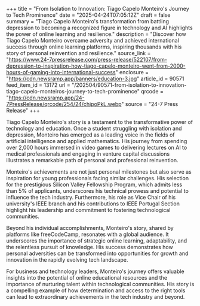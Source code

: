 +++
title = "From Isolation to Innovation: Tiago Capelo Monteiro's Journey to Tech Prominence"
date = "2025-04-24T07:05:12Z"
draft = false
summary = "Tiago Capelo Monteiro's transformation from battling depression to becoming a recognized figure in technology and AI highlights the power of online learning and resilience."
description = "Discover how Tiago Capelo Monteiro overcame adversity and achieved international success through online learning platforms, inspiring thousands with his story of personal reinvention and resilience."
source_link = "https://www.24-7pressrelease.com/press-release/522107/from-depression-to-inspiration-how-tiago-capelo-monteiro-went-from-2000-hours-of-gaming-into-international-success"
enclosure = "https://cdn.newsramp.app/banners/education-3.jpg"
article_id = 90571
feed_item_id = 13172
url = "/202504/90571-from-isolation-to-innovation-tiago-capelo-monteiros-journey-to-tech-prominence"
qrcode = "https://cdn.newsramp.app/24-7PressRelease/qrcode/254/24/chipoPkL.webp"
source = "24-7 Press Release"
+++

<p>Tiago Capelo Monteiro's story is a testament to the transformative power of technology and education. Once a student struggling with isolation and depression, Monteiro has emerged as a leading voice in the fields of artificial intelligence and applied mathematics. His journey from spending over 2,000 hours immersed in video games to delivering lectures on AI to medical professionals and engaging in venture capital discussions illustrates a remarkable path of personal and professional reinvention.</p><p>Monteiro's achievements are not just personal milestones but also serve as inspiration for young professionals facing similar challenges. His selection for the prestigious Silicon Valley Fellowship Program, which admits less than 5% of applicants, underscores his technical prowess and potential to influence the tech industry. Furthermore, his role as Vice Chair of his university's IEEE branch and his contributions to IEEE Portugal Section highlight his leadership and commitment to fostering technological communities.</p><p>Beyond his individual accomplishments, Monteiro's story, shared by platforms like freeCodeCamp, resonates with a global audience. It underscores the importance of strategic online learning, adaptability, and the relentless pursuit of knowledge. His success demonstrates how personal adversities can be transformed into opportunities for growth and innovation in the rapidly evolving tech landscape.</p><p>For business and technology leaders, Monteiro's journey offers valuable insights into the potential of online educational resources and the importance of nurturing talent within technological communities. His story is a compelling example of how determination and access to the right tools can lead to extraordinary achievements in the tech industry and beyond.</p>